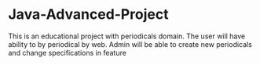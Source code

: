 # Java-Advanced-Project
This is an educational project with periodicals domain. The user will have ability to by periodical by web. Admin will be able to create new periodicals and change specifications in feature
